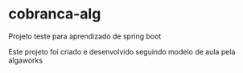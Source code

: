 # cobranca-alg
Projeto teste para aprendizado de spring boot

Este projeto foi criado e desenvolvido seguindo modelo de aula pela algaworks
